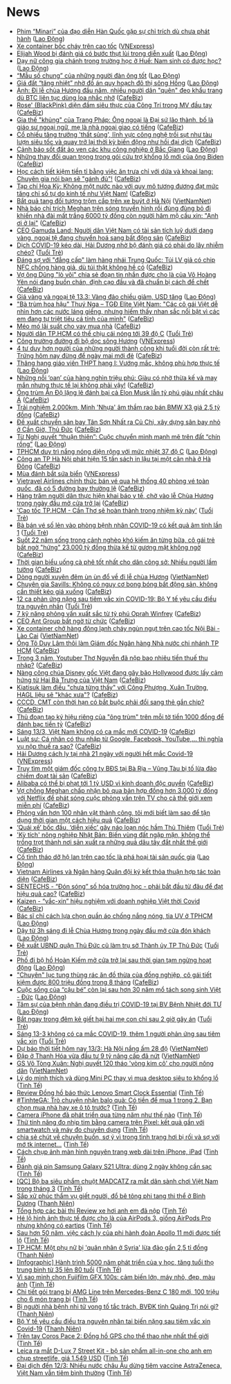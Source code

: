 # News

- [Phim “Minari” của đạo diễn Hàn Quốc gặp  sự chỉ trích dù chưa phát hành](https://laodong.vn/giai-tri/phim-minari-cua-dao-dien-han-quoc-gap-su-chi-trich-du-chua-phat-hanh-888614.ldo) ([Lao Động](https://laodong.vn))
- [Xe container bốc cháy trên cao tốc](https://vnexpress.net/xe-container-boc-chay-tren-cao-toc-4247921.html) ([VNExpress](https://vnexpress.net))
- [Elijah Wood bị đánh giá có bước thụt lùi trong diễn xuất](https://laodong.vn/giai-tri/elijah-wood-bi-danh-gia-co-buoc-thut-lui-trong-dien-xuat-888617.ldo) ([Lao Động](https://laodong.vn))
- [Dạy nữ công gia chánh trong trường học ở Huế: Nam sinh có được học?](https://laodong.vn/ban-doc/day-nu-cong-gia-chanh-trong-truong-hoc-o-hue-nam-sinh-co-duoc-hoc-888685.ldo) ([Lao Động](https://laodong.vn))
- [“Mẫu số chung” của những người đàn ông tốt](https://laodong.vn/tham-thi/mau-so-chung-cua-nhung-nguoi-dan-ong-tot-888483.ldo) ([Lao Động](https://laodong.vn))
- [Giá đất “tăng nhiệt” nhờ đồ án quy hoạch đô thị sông Hồng](https://laodong.vn/bat-dong-san/gia-dat-tang-nhiet-nho-do-an-quy-hoach-do-thi-song-hong-888628.ldo) ([Lao Động](https://laodong.vn))
- [Ảnh: Đi lễ chùa Hương đầu năm, nhiều người dân "quên" đeo khẩu trang dù BTC liên tục dùng loa nhắc nhở](https://cafebiz.vn/anh-di-le-chua-huong-dau-nam-nhieu-nguoi-dan-quen-deo-khau-trang-du-btc-lien-tuc-dung-loa-nhac-nho-20210313112322888.chn) ([CafeBiz](https://cafebiz.vn))
- [Rose' (BlackPink) diện đầm siêu thực của Công Trí trong MV đầu tay](https://cafebiz.vn/rose-blackpink-dien-dam-sieu-thuc-cua-cong-tri-trong-mv-dau-tay-20210313112412142.chn) ([CafeBiz](https://cafebiz.vn))
- [Gia thế "khủng" của Trang Pháp: Ông ngoại là Đại sứ lão thành, bố là giáo sư ngoại ngữ, mẹ là nhà ngoại giao có tiếng](https://cafebiz.vn/gia-the-khung-cua-trang-phap-ong-ngoai-la-dai-su-lao-thanh-bo-la-giao-su-ngoai-ngu-me-la-nha-ngoai-giao-co-tieng-20210313105003209.chn) ([CafeBiz](https://cafebiz.vn))
- [Cổ phiếu tăng trưởng 'thất sủng', lĩnh vực công nghệ trồi sụt như tàu lượn siêu tốc và quay trở lại thời kỳ biến động như hồi đại dịch](https://cafebiz.vn/co-phieu-tang-truong-that-sung-linh-vuc-cong-nghe-troi-sut-nhu-tau-luon-sieu-toc-va-quay-tro-lai-thoi-ky-bien-dong-nhu-hoi-dai-dich-20210313110306589.chn) ([CafeBiz](https://cafebiz.vn))
- [Cảnh báo sốt đất ảo ven các khu công nghiệp ở Bắc Giang](https://laodong.vn/bat-dong-san/canh-bao-sot-dat-ao-ven-cac-khu-cong-nghiep-o-bac-giang-888571.ldo) ([Lao Động](https://laodong.vn))
- [Những thay đổi quan trọng trong gói cứu trợ khổng lồ mới của ông Biden](https://cafebiz.vn/nhung-thay-doi-quan-trong-trong-goi-cuu-tro-khong-lo-moi-cua-ong-biden-20210312101452908.chn) ([CafeBiz](https://cafebiz.vn))
- [Học cách tiết kiệm tiền tỉ bằng việc ăn trưa chỉ với dứa và khoai lang: Chuyên gia nói bạn sẽ "gánh đủ"!](https://cafebiz.vn/hoc-cach-tiet-kiem-tien-ti-bang-viec-an-trua-chi-voi-dua-va-khoai-lang-chuyen-gia-noi-ban-se-ganh-du-20210313105408472.chn) ([CafeBiz](https://cafebiz.vn))
- [Tạp chí Hoa Kỳ: Không một nước nào với quy mô tương đương đạt mức tăng chỉ số tự do kinh tế như Việt Nam!](https://cafebiz.vn/tap-chi-hoa-ky-khong-mot-nuoc-nao-voi-quy-mo-tuong-duong-dat-muc-tang-chi-so-tu-do-kinh-te-nhu-viet-nam-20210313105224927.chn) ([CafeBiz](https://cafebiz.vn))
- [Bắt quả tang đối tượng trộm cắp trên xe buýt ở Hà Nội](http://vietnamnet.vn/vn/thoi-su/bat-qua-tang-doi-tuong-trom-cap-tren-xe-buyt-o-ha-noi-719351.html) ([VietNamNet](https://vietnamnet.vn))
- [Nhà báo chỉ trích Meghan trên sóng truyền hình rồi đùng đùng bỏ đi khiến nhà đài mất trắng 6000 tỷ đồng còn người hâm mộ cầu xin: "Anh ơi ở lại"](https://cafebiz.vn/nha-bao-chi-trich-meghan-tren-song-truyen-hinh-roi-dung-dung-bo-di-khien-nha-dai-mat-trang-6000-ty-dong-con-nguoi-ham-mo-cau-xin-anh-oi-o-lai-20210313105023635.chn) ([CafeBiz](https://cafebiz.vn))
- [CEO Gamuda Land: Người dân Việt Nam có tài sản tích luỹ dưới dạng vàng, ngoại tệ đang chuyển hoá sang bất động sản](https://cafebiz.vn/ceo-gamuda-land-nguoi-dan-viet-nam-co-tai-san-tich-luy-duoi-dang-vang-ngoai-te-dang-chuyen-hoa-sang-bat-dong-san-20210313104624475.chn) ([CafeBiz](https://cafebiz.vn))
- [Dịch COVID-19 kéo dài, Hải Dương nhờ bộ đánh giá có phải do lây nhiễm chéo?](https://tuoitre.vn/dich-covid-19-keo-dai-hai-duong-nho-bo-danh-gia-co-phai-do-lay-nhiem-cheo-20210313090831089.htm) ([Tuổi Trẻ](https://tuoitre.vn))
- [Đáng sợ với "đẳng cấp" làm hàng nhái Trung Quốc: Túi LV giả có chip NFC chống hàng giả, dù túi thật không hề có](https://cafebiz.vn/dang-so-voi-dang-cap-lam-hang-nhai-trung-quoc-tui-lv-gia-co-chip-nfc-chong-hang-gia-du-tui-that-khong-he-co-20210313103437558.chn) ([CafeBiz](https://cafebiz.vn))
- [Vợ ông Dũng "lò vôi" chia sẻ đoạn tin nhắn được cho là của Võ Hoàng Yên nói đang buồn chán, định cạo đầu và đã chuẩn bị cách để chết](https://cafebiz.vn/vo-ong-dung-lo-voi-chia-se-doan-tin-nhan-duoc-cho-la-cua-vo-hoang-yen-noi-dang-buon-chan-dinh-cao-dau-va-da-chuan-bi-cach-de-chet-20210313103259707.chn) ([CafeBiz](https://cafebiz.vn))
- [Giá vàng và ngoại tệ 13.3: Vàng đảo chiều giảm, USD tăng](https://laodong.vn/video/gia-vang-va-ngoai-te-133-vang-dao-chieu-giam-usd-tang-888644.ldo) ([Lao Động](https://laodong.vn))
- ["Bà trùm hoa hậu" Thuý Nga – TGĐ Elite Việt Nam: "Các cô gái Việt dễ nhìn hơn các nước láng giềng, nhưng hiếm thấy nhan sắc nổi bật vì các em đang tự triệt tiêu cá tính của mình"](https://cafebiz.vn/ba-trum-hoa-hau-thuy-nga-tgd-elite-viet-nam-cac-co-gai-viet-de-nhin-hon-cac-nuoc-lang-gieng-nhung-hiem-thay-nhan-sac-noi-bat-vi-cac-em-dang-tu-triet-tieu-ca-tinh-cua-minh-20210313010731531.chn) ([CafeBiz](https://cafebiz.vn))
- [Méo mó lãi suất cho vay mua nhà](https://cafebiz.vn/meo-mo-lai-suat-cho-vay-mua-nha-20210313102901031.chn) ([CafeBiz](https://cafebiz.vn))
- [Người dân TP.HCM có thể chịu cái nóng tới 39 độ C](https://tuoitre.vn/nguoi-dan-tp-hcm-co-the-chiu-cai-nong-toi-39-do-c-20210313095727339.htm) ([Tuổi Trẻ](https://tuoitre.vn))
- [Công trường đường đi bộ dọc sông Hương](https://vnexpress.net/cong-truong-duong-di-bo-doc-song-huong-4247083.html) ([VNExpress](https://vnexpress.net))
- [4 tư duy hơn người của những người thành công khi tuổi đời còn rất trẻ: Trứng hôm nay đừng để ngày mai mới đẻ](https://cafebiz.vn/4-tu-duy-hon-nguoi-cua-nhung-nguoi-thanh-cong-khi-tuoi-doi-con-rat-tre-trung-hom-nay-dung-de-ngay-mai-moi-de-20210311193905479.chn) ([CafeBiz](https://cafebiz.vn))
- [Thăng hạng giáo viên THPT hạng I: Vướng mắc, không phù hợp thực tế](https://laodong.vn/ban-doc/thang-hang-giao-vien-thpt-hang-i-vuong-mac-khong-phu-hop-thuc-te-888658.ldo) ([Lao Động](https://laodong.vn))
- [Những nỗi ‘oan’ của hàng nghìn triệu phú: Giàu có nhờ thừa kế và may mắn nhưng thực tế lại không phải vậy!](https://cafebiz.vn/nhung-noi-oan-cua-hang-nghin-trieu-phu-giau-co-nho-thua-ke-va-may-man-nhung-thuc-te-lai-khong-phai-vay-20210307215832883.chn) ([CafeBiz](https://cafebiz.vn))
- [Ông trùm Ấn Độ lặng lẽ đánh bại cả Elon Musk lẫn tỷ phú giàu nhất châu Á](https://cafebiz.vn/ong-trum-an-do-lang-le-danh-bai-ca-elon-musk-lan-ty-phu-giau-nhat-chau-a-20210313095618845.chn) ([CafeBiz](https://cafebiz.vn))
- [Trải nghiệm 2.000km, Minh 'Nhựa' âm thầm rao bán BMW X3 giá 2,5 tỷ đồng](https://cafebiz.vn/trai-nghiem-2000km-minh-nhua-am-tham-rao-ban-bmw-x3-gia-25-ty-dong-20210313095538767.chn) ([CafeBiz](https://cafebiz.vn))
- [Đề xuất chuyển sân bay Tân Sơn Nhất ra Củ Chi, xây dựng sân bay nhỏ ở Cần Giờ, Thủ Đức](https://cafebiz.vn/de-xuat-chuyen-san-bay-tan-son-nhat-ra-cu-chi-xay-dung-san-bay-nho-o-can-gio-thu-duc-20210313095459471.chn) ([CafeBiz](https://cafebiz.vn))
- [Từ Nghị quyết “thuận thiên”: Cuộc chuyển mình mạnh mẽ trên đất “chín rồng”](https://laodong.vn/xa-hoi/tu-nghi-quyet-thuan-thien-cuoc-chuyen-minh-manh-me-tren-dat-chin-rong-888636.ldo) ([Lao Động](https://laodong.vn))
- [TPHCM duy trì nắng nóng diện rộng với mức nhiệt 37 độ C](https://laodong.vn/moi-truong/tphcm-duy-tri-nang-nong-dien-rong-voi-muc-nhiet-37-do-c-888654.ldo) ([Lao Động](https://laodong.vn))
- [Công an TP Hà Nội phát hiện 15 tấn sách in lậu tại một căn nhà ở Hà Đông](https://cafebiz.vn/cong-an-tp-ha-noi-phat-hien-15-tan-sach-in-lau-tai-mot-can-nha-o-ha-dong-2021031309344423.chn) ([CafeBiz](https://cafebiz.vn))
- [Mùa đánh bắt sứa biển](https://vnexpress.net/mua-danh-bat-sua-bien-4247827.html) ([VNExpress](https://vnexpress.net))
- [Vietravel Airlines chính thức bán vé qua hệ thống 40 phòng vé toàn quốc, đã có 5 đường bay thường lệ](https://cafebiz.vn/vietravel-airlines-chinh-thuc-ban-ve-qua-he-thong-40-phong-ve-toan-quoc-da-co-5-duong-bay-thuong-le-20210312155557827.chn) ([CafeBiz](https://cafebiz.vn))
- [Hàng trăm người dân thực hiện khai báo y tế, chờ vào lễ Chùa Hương trong ngày đầu mở cửa trở lại](https://cafebiz.vn/hang-tram-nguoi-dan-thuc-hien-khai-bao-y-te-cho-vao-le-chua-huong-trong-ngay-dau-mo-cua-tro-lai-20210313093328925.chn) ([CafeBiz](https://cafebiz.vn))
- ['Cao tốc TP.HCM - Cần Thơ sẽ hoàn thành trong nhiệm kỳ này'](https://tuoitre.vn/cao-toc-tp-hcm-can-tho-se-hoan-thanh-trong-nhiem-ky-nay-20210313091331668.htm) ([Tuổi Trẻ](https://tuoitre.vn))
- [Bà bán vé số lẻn vào phòng bệnh nhân COVID-19 có kết quả âm tính lần 1](https://tuoitre.vn/ba-ban-ve-so-len-vao-phong-benh-nhan-covid-19-co-ket-qua-am-tinh-lan-1-20210313073217342.htm) ([Tuổi Trẻ](https://tuoitre.vn))
- [Suốt 22 năm sống trong cảnh nghèo khó kiếm ăn từng bữa, cô gái trẻ bất ngờ "hứng" 23.000 tỷ đồng thừa kế từ gương mặt không ngờ](https://cafebiz.vn/suot-22-nam-song-trong-canh-ngheo-kho-kiem-an-tung-bua-co-gai-tre-bat-ngo-hung-23000-ty-dong-thua-ke-tu-guong-mat-khong-ngo-20210312194426722.chn) ([CafeBiz](https://cafebiz.vn))
- [Thời gian biểu uống cà phê tốt nhất cho dân công sở: Nhiều người lầm tưởng](https://cafebiz.vn/duong-sinh-noi-cong-so-thoi-gian-bieu-uong-ca-phe-tot-nhat-cho-dan-cong-so-20210308183514704.chn) ([CafeBiz](https://cafebiz.vn))
- [Dòng người xuyên đêm ùn ùn đổ về đi lễ chùa Hương](http://vietnamnet.vn/vn/thoi-su/tin-anh/dong-nguoi-xuyen-dem-un-un-do-ve-di-le-chua-huong-719310.html) ([VietNamNet](https://vietnamnet.vn))
- [Chuyên gia Savills: Không có nguy cơ bong bóng bất động sản, không cần thiết kéo giá xuống](https://cafebiz.vn/chuyen-gia-savills-khong-co-nguy-co-bong-bong-bat-dong-san-khong-can-thiet-keo-gia-xuong-20210312163305572.chn) ([CafeBiz](https://cafebiz.vn))
- [12 ca phản ứng nặng sau tiêm vắc xin COVID-19: Bộ Y tế yêu cầu điều tra nguyên nhân](https://tuoitre.vn/12-ca-phan-ung-nang-sau-tiem-vac-xin-covid-19-bo-y-te-yeu-cau-dieu-tra-nguyen-nhan-20210313084046961.htm) ([Tuổi Trẻ](https://tuoitre.vn))
- [7 kỹ năng phỏng vấn xuất sắc từ tỷ phú Oprah Winfrey](https://cafebiz.vn/7-ky-nang-phong-van-xuat-sac-tu-ty-phu-oprah-winfrey-20210313090221549.chn) ([CafeBiz](https://cafebiz.vn))
- [CEO Ant Group bất ngờ từ chức](https://cafebiz.vn/ceo-ant-group-bat-ngo-tu-chuc-20210313085600494.chn) ([CafeBiz](https://cafebiz.vn))
- [Xe container chở hàng đông lạnh cháy ngùn ngụt trên cao tốc Nội Bài - Lào Cai](http://vietnamnet.vn/vn/thoi-su/an-toan-giao-thong/xe-container-cho-hang-dong-lanh-chay-ngun-ngut-tren-cao-toc-noi-bai-lao-cai-719316.html) ([VietNamNet](https://vietnamnet.vn))
- [Ông Tô Duy Lâm thôi làm Giám đốc Ngân hàng Nhà nước chi nhánh TP HCM](https://cafebiz.vn/ong-to-duy-lam-thoi-lam-giam-doc-ngan-hang-nha-nuoc-chi-nhanh-tp-hcm-20210313085116749.chn) ([CafeBiz](https://cafebiz.vn))
- [Trong 3 năm, Youtuber Thơ Nguyễn đã nộp bao nhiêu tiền thuế thu nhập?](https://cafebiz.vn/trong-3-nam-youtuber-tho-nguyen-da-nop-bao-nhieu-tien-thue-thu-nhap-20210313084934499.chn) ([CafeBiz](https://cafebiz.vn))
- [Nàng công chúa Disney gốc Việt đang gây bão Hollywood được lấy cảm hứng từ Hai Bà Trưng của Việt Nam](https://cafebiz.vn/nang-cong-chua-disney-goc-viet-dang-gay-bao-hollywood-duoc-lay-cam-hung-tu-hai-ba-trung-cua-viet-nam-2021031308483187.chn) ([CafeBiz](https://cafebiz.vn))
- [Kiatisuk làm điều "chưa từng thấy" với Công Phượng, Xuân Trường, HAGL liệu sẽ "khác xưa"?](https://cafebiz.vn/kiatisuk-lam-dieu-chua-tung-thay-voi-cong-phuong-xuan-truong-hagl-lieu-se-khac-xua-20210313084456688.chn) ([CafeBiz](https://cafebiz.vn))
- [CCCD, CMT còn thời hạn có bắt buộc phải đổi sang thẻ gắn chip?](https://cafebiz.vn/cccd-cmt-con-thoi-han-co-bat-buoc-phai-doi-sang-the-gan-chip-20210313084440393.chn) ([CafeBiz](https://cafebiz.vn))
- [Thủ đoạn tạo ký hiệu riêng của "ông trùm" trên mỗi tờ tiền 1000 đồng để đánh bạc tiền tỷ](https://cafebiz.vn/thu-doan-tao-ky-hieu-rieng-cua-ong-trum-tren-moi-to-tien-1000-dong-de-danh-bac-tien-ty-20210313084224292.chn) ([CafeBiz](https://cafebiz.vn))
- [Sáng 13/3, Việt Nam không có ca mắc mới COVID-19](https://cafebiz.vn/sang-13-3-viet-nam-khong-co-ca-mac-moi-covid-19-2021031308415949.chn) ([CafeBiz](https://cafebiz.vn))
- [Luật sư: Cá nhân có thu nhập từ Google, Facebook, YouTube,... thì nghĩa vụ nộp thuế ra sao?](https://cafebiz.vn/luat-su-ca-nhan-co-thu-nhap-tu-google-facebook-youtube-thi-nghia-vu-nop-thue-ra-sao-20210313084037201.chn) ([CafeBiz](https://cafebiz.vn))
- [Hải Dương cách ly tại nhà 21 ngày với người hết mắc Covid-19](https://vnexpress.net/hai-duong-cach-ly-tai-nha-21-ngay-voi-nguoi-het-mac-covid-19-4247762.html) ([VNExpress](https://vnexpress.net))
- [Truy tìm một giám đốc công ty BĐS tại Bà Rịa – Vũng Tàu bị tố lừa đảo chiếm đoạt tài sản](https://cafebiz.vn/truy-tim-mot-giam-doc-cong-ty-bds-tai-ba-ria-vung-tau-bi-to-lua-dao-chiem-doat-tai-san-20210313083819796.chn) ([CafeBiz](https://cafebiz.vn))
- [Alibaba có thể bị phạt tới 1 tỷ USD vì kinh doanh độc quyền](https://cafebiz.vn/alibaba-co-the-bi-phat-toi-1-ty-usd-vi-kinh-doanh-doc-quyen-20210312195435383.chn) ([CafeBiz](https://cafebiz.vn))
- [Vợ chồng Meghan chấp nhận bỏ qua bản hợp đồng hơn 3.000 tỷ đồng với Netflix để phát sóng cuộc phỏng vấn trên TV cho cả thế giới xem miễn phí](https://cafebiz.vn/vo-chong-meghan-chap-nhan-bo-qua-ban-hop-dong-hon-3000-ty-dong-voi-netflix-de-phat-song-cuoc-phong-van-tren-tv-cho-ca-the-gioi-xem-mien-phi-20210313083628537.chn) ([CafeBiz](https://cafebiz.vn))
- [Phỏng vấn hơn 100 nhân vật thành công, tôi mới biết làm sao để tận dụng thời gian một cách hiệu quả](https://cafebiz.vn/phong-van-hon-100-nhan-vat-thanh-cong-toi-moi-biet-lam-sao-de-tan-dung-thoi-gian-mot-cach-hieu-qua-20210312204852538.chn) ([CafeBiz](https://cafebiz.vn))
- [‘Quái xế’ bốc đầu, ‘diễn xiếc’ gây náo loạn nóc hầm Thủ Thiêm](https://tuoitre.vn/quai-xe-boc-dau-dien-xiec-gay-nao-loan-noc-ham-thu-thiem-20210313005747824.htm) ([Tuổi Trẻ](https://tuoitre.vn))
- ['Kỳ tích' nông nghiệp Nhật Bản: Biến vùng đất ngập mặn, không thể trồng trọt thành nơi sản xuất ra những quả dâu tây đắt nhất thế giới](https://cafebiz.vn/ky-tich-nong-nghiep-nhat-ban-bien-vung-dat-ngap-man-khong-the-trong-trot-thanh-noi-san-xuat-ra-nhung-qua-dau-tay-dat-nhat-the-gioi-20210312141406647.chn) ([CafeBiz](https://cafebiz.vn))
- [Cố tình tháo dỡ hộ lan trên cao tốc là phá hoại tài sản quốc gia](https://laodong.vn/xa-hoi/co-tinh-thao-do-ho-lan-tren-cao-toc-la-pha-hoai-tai-san-quoc-gia-888551.ldo) ([Lao Động](https://laodong.vn))
- [Vietnam Airlines và Ngân hàng Quân đội ký kết thỏa thuận hợp tác toàn diện](https://cafebiz.vn/vietnam-airlines-va-ngan-hang-quan-doi-ky-ket-thoa-thuan-hop-tac-toan-dien-20210312190608955.chn) ([CafeBiz](https://cafebiz.vn))
- [SENTECHS - “Đón sóng” số hóa trường học - phải bắt đầu từ đâu để đạt hiệu quả cao?](https://cafebiz.vn/sentechs-don-song-so-hoa-truong-hoc-phai-bat-dau-tu-dau-de-dat-hieu-qua-cao-20210312165149251.chn) ([CafeBiz](https://cafebiz.vn))
- [Kaizen - “vắc-xin” hiệu nghiệm với doanh nghiệp Việt thời Covid](https://cafebiz.vn/kaizen-vac-xin-hieu-nghiem-voi-doanh-nghiep-viet-thoi-covid-20210312113540011.chn) ([CafeBiz](https://cafebiz.vn))
- [Bác sĩ chỉ cách lựa chọn quần áo chống nắng nóng, tia UV ở TPHCM](https://laodong.vn/video/bac-si-chi-cach-lua-chon-quan-ao-chong-nang-nong-tia-uv-o-tphcm-888514.ldo) ([Lao Động](https://laodong.vn))
- [Dậy từ 3h sáng đi lễ Chùa Hương trong ngày đầu mở cửa đón khách](https://laodong.vn/video-thoi-su/day-tu-3h-sang-di-le-chua-huong-trong-ngay-dau-mo-cua-don-khach-888629.ldo) ([Lao Động](https://laodong.vn))
- [Đề xuất UBND quận Thủ Đức cũ làm trụ sở Thành ủy TP Thủ Đức](https://tuoitre.vn/de-xuat-ubnd-quan-thu-duc-cu-lam-tru-so-thanh-uy-tp-thu-duc-20210313072630305.htm) ([Tuổi Trẻ](https://tuoitre.vn))
- [Phố đi bộ hồ Hoàn Kiếm mở cửa trở lại sau thời gian tạm ngừng hoạt động](https://laodong.vn/video/pho-di-bo-ho-hoan-kiem-mo-cua-tro-lai-sau-thoi-gian-tam-ngung-hoat-dong-888611.ldo) ([Lao Động](https://laodong.vn))
- ["Chuyên" lục tung thùng rác ăn đồ thừa của đồng nghiệp, cô gái tiết kiệm được 800 triệu đồng trong 8 tháng](https://cafebiz.vn/chuyen-luc-tung-thung-rac-an-do-thua-cua-dong-nghiep-co-gai-tiet-kiem-duoc-800-trieu-dong-trong-8-thang-20210312153251911.chn) ([CafeBiz](https://cafebiz.vn))
- [Cuộc sống của “cậu bé” còn lại sau hơn 30 năm mổ tách song sinh Việt - Đức](https://laodong.vn/photo/cuoc-song-cua-cau-be-con-lai-sau-hon-30-nam-mo-tach-song-sinh-viet-duc-888529.ldo) ([Lao Động](https://laodong.vn))
- [Tâm sự của bệnh nhân đang điều trị COVID-19 tại BV Bệnh Nhiệt đới TƯ](https://laodong.vn/video/tam-su-cua-benh-nhan-dang-dieu-tri-covid-19-tai-bv-benh-nhiet-doi-tu-887944.ldo) ([Lao Động](https://laodong.vn))
- [Bắt ngay trong đêm kẻ giết hại hai mẹ con chỉ sau 2 giờ gây án](https://tuoitre.vn/bat-ngay-trong-dem-ke-giet-hai-hai-me-con-chi-sau-2-gio-gay-an-20210313022005865.htm) ([Tuổi Trẻ](https://tuoitre.vn))
- [Sáng 13-3 không có ca mắc COVID-19, thêm 1 người phản ứng sau tiêm vắc xin](https://tuoitre.vn/sang-13-3-khong-ghi-nhan-them-ca-mac-covid-19-them-3-tinh-thanh-1-nguoi-phan-ung-sau-tiem-vacxin-20210313061511646.htm) ([Tuổi Trẻ](https://tuoitre.vn))
- [Dự báo thời tiết hôm nay 13/3: Hà Nội nắng ấm 28 độ](http://vietnamnet.vn/vn/thoi-su/du-bao-thoi-tiet-hom-nay-13-3-ha-noi-nang-am-28-do-719255.html) ([VietNamNet](https://vietnamnet.vn))
- [Đập ở Thanh Hóa vừa đầu tư 9 tỷ nâng cấp đã nứt](http://vietnamnet.vn/vn/thoi-su/dap-o-thanh-hoa-vua-dau-tu-9-ty-nang-cap-da-nut-719193.html) ([VietNamNet](https://vietnamnet.vn))
- [GS Võ Tòng Xuân: Nghị quyết 120 tháo 'vòng kim cô' cho người nông dân](http://vietnamnet.vn/vn/thoi-su/gs-vo-tong-xuan-nghi-quyet-120-thao-vong-kim-co-cho-nguoi-nong-dan-719235.html) ([VietNamNet](https://vietnamnet.vn))
- [Lý do mình thích và dùng Mini PC thay vì mua desktop siêu to khổng lồ](https://tinhte.vn/thread/ly-do-minh-thich-va-dung-mini-pc-thay-vi-mua-desktop-sieu-to-khong-lo.3292502/) ([Tinh Tế](https://tinhte.vn))
- [Review Đồng hồ báo thức Lenovo Smart Clock Essential](https://tinhte.vn/thread/review-dong-ho-bao-thuc-lenovo-smart-clock-essential.3292320/) ([Tinh Tế](https://tinhte.vn))
- [#TinhteGA: Trò chuyện nhận balo quà: Có tiền để mua 1 trong 2. Bạn chọn mua nhà hay xe ô tô trước?](https://tinhte.vn/thread/tinhtega-tro-chuyen-nhan-balo-qua-co-tien-de-mua-1-trong-2-ban-chon-mua-nha-hay-xe-o-to-truoc.3289777/) ([Tinh Tế](https://tinhte.vn))
- [Camera iPhone đã phát triển qua từng năm như thế nào](https://tinhte.vn/thread/camera-iphone-da-phat-trien-qua-tung-nam-nhu-the-nao.3292163/) ([Tinh Tế](https://tinhte.vn))
- [Thử tính năng đo nhịp tim bằng camera trên Pixel: kết quả gần với smartwatch và máy đo chuyên dụng](https://tinhte.vn/thread/thu-tinh-nang-do-nhip-tim-bang-camera-tren-pixel-ket-qua-gan-voi-smartwatch-va-may-do-chuyen-dung.3292430/) ([Tinh Tế](https://tinhte.vn))
- [chia sẻ chút về chuyện buồn, sơ ý vì trong tình trạng hơi bị rối và sợ với mớ tk internet...](https://tinhte.vn/thread/chia-se-chut-ve-chuyen-buon-so-y-vi-trong-tinh-trang-hoi-bi-roi-va-so-voi-mo-tk-internet.3291713/) ([Tinh Tế](https://tinhte.vn))
- [Cách chụp ảnh màn hình nguyên trang web dài trên iPhone, iPad](https://tinhte.vn/thread/cach-chup-anh-man-hinh-nguyen-trang-web-dai-tren-iphone-ipad.3166484/) ([Tinh Tế](https://tinhte.vn))
- [Đánh giá pin Samsung Galaxy S21 Ultra: dùng 2 ngày không cần sạc](https://tinhte.vn/thread/danh-gia-pin-samsung-galaxy-s21-ultra-dung-2-ngay-khong-can-sac.3291703/) ([Tinh Tế](https://tinhte.vn))
- [[QC] Bộ ba siêu phẩm chuột MADCATZ ra mắt dân sành chơi Việt Nam trong tháng 3](https://tinhte.vn/thread/qc-bo-ba-sieu-pham-chuot-madcatz-ra-mat-dan-sanh-choi-viet-nam-trong-thang-3.3292178/) ([Tinh Tế](https://tinhte.vn))
- [Sắp xử phúc thẩm vụ giết người, đổ bê tông phi tang thi thể ở Bình Dương](https://thanhnien.vn/thoi-su/sap-xu-phuc-tham-vu-giet-nguoi-do-be-tong-phi-tang-thi-the-o-binh-duong-1353512.html) ([Thanh Niên](https://thanhnien.vn))
- [Tổng hợp các bài thi Review xe hơi anh em đã nộp](https://tinhte.vn/thread/tong-hop-cac-bai-thi-review-xe-hoi-anh-em-da-nop.3291588/) ([Tinh Tế](https://tinhte.vn))
- [Hé lộ hình ảnh thực tế được cho là của AirPods 3, giống AirPods Pro nhưng không có eartips](https://tinhte.vn/thread/he-lo-hinh-anh-thuc-te-duoc-cho-la-cua-airpods-3-giong-airpods-pro-nhung-khong-co-eartips.3292563/) ([Tinh Tế](https://tinhte.vn))
- [Sau hơn 50 năm, việc cách ly của phi hành đoàn Apollo 11 mới được tiết lộ](https://tinhte.vn/thread/sau-hon-50-nam-viec-cach-ly-cua-phi-hanh-doan-apollo-11-moi-duoc-tiet-lo.3290908/) ([Tinh Tế](https://tinhte.vn))
- [TP.HCM: Một phụ nữ bị 'quân nhân ở Syria' lừa đảo gần 2,5 tỉ đồng](https://thanhnien.vn/thoi-su/tphcm-mot-phu-nu-bi-quan-nhan-o-syria-lua-dao-gan-25-ti-dong-1353490.html) ([Thanh Niên](https://thanhnien.vn))
- [[Infographic] Hành trình 5000 năm phát triển của y học, tăng tuổi thọ trung bình từ 35 lên 80 tuổi](https://tinhte.vn/thread/infographic-hanh-trinh-5000-nam-phat-trien-cua-y-hoc-tang-tuoi-tho-trung-binh-tu-35-len-80-tuoi.3278447/) ([Tinh Tế](https://tinhte.vn))
- [Vì sao mình chọn Fujifilm GFX 100s: cảm biến lớn, máy nhỏ, đẹp, màu ảnh](https://tinhte.vn/thread/vi-sao-minh-chon-fujifilm-gfx-100s-cam-bien-lon-may-nho-dep-mau-anh.3291078/) ([Tinh Tế](https://tinhte.vn))
- [Chi tiết gói trang bị AMG Line trên Mercedes-Benz C 180 mới, 100 triệu cho 6 món trang bị](https://tinhte.vn/thread/chi-tiet-goi-trang-bi-amg-line-tren-mercedes-benz-c-180-moi-100-trieu-cho-6-mon-trang-bi.3291690/) ([Tinh Tế](https://tinhte.vn))
- [Bị người nhà bệnh nhi tử vong tố tắc trách, BVĐK tỉnh Quảng Trị nói gì?](https://thanhnien.vn/thoi-su/bi-nguoi-nha-benh-nhi-tu-vong-to-tac-trach-bvdk-tinh-quang-tri-noi-gi-1353474.html) ([Thanh Niên](https://thanhnien.vn))
- [Bộ Y tế yêu cầu điều tra nguyên nhân tai biến nặng sau tiêm vắc xin Covid-19](https://thanhnien.vn/thoi-su/bo-y-te-yeu-cau-dieu-tra-nguyen-nhan-tai-bien-nang-sau-tiem-vac-xin-covid-19-1353487.html) ([Thanh Niên](https://thanhnien.vn))
- [Trên tay Coros Pace 2: Đồng hồ GPS cho thể thao nhẹ nhất thế giới](https://tinhte.vn/thread/tren-tay-coros-pace-2-dong-ho-gps-cho-the-thao-nhe-nhat-the-gioi.3291042/) ([Tinh Tế](https://tinhte.vn))
- [Leica ra mắt D-Lux 7 Street Kit - bộ sản phẩm all-in-one cho anh em chụp streetlife, giá 1.549 USD](https://tinhte.vn/thread/leica-ra-mat-d-lux-7-street-kit-bo-san-pham-all-in-one-cho-anh-em-chup-streetlife-gia-1-549-usd.3292196/) ([Tinh Tế](https://tinhte.vn))
- [Đại dịch đến 12/3: Nhiều nước châu Âu dừng tiêm vaccine AstraZeneca, Việt Nam vẫn tiêm bình thường](https://tinhte.vn/thread/dai-dich-den-12-3-nhieu-nuoc-chau-au-dung-tiem-vaccine-astrazeneca-viet-nam-van-tiem-binh-thuong.3292172/) ([Tinh Tế](https://tinhte.vn))
